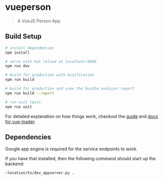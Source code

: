# vueperson

> A VueJS Person App

## Build Setup

``` bash
# install dependencies
npm install

# serve with hot reload at localhost:8080
npm run dev

# build for production with minification
npm run build

# build for production and view the bundle analyzer report
npm run build --report

# run unit tests
npm run unit
```

For detailed explanation on how things work, checkout the [guide](http://vuejs-templates.github.io/webpack/) and [docs for vue-loader](http://vuejs.github.io/vue-loader).

## Dependencies

Google app engine is required for the service endpoints to work.

If you have that installed, then the following command should start up the backend:
``` bash
~location/to/dev_appserver.py .
```
